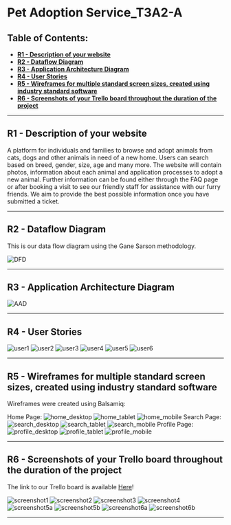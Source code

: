 # **Pet Adoption Service_T3A2-A** <!-- omit in toc -->

## **Table of Contents:** <!-- omit in toc -->

- [**R1 - Description of your website**](#r1---description-of-your-website)
- [**R2 - Dataflow Diagram**](#r2---dataflow-diagram)
- [**R3 - Application Architecture Diagram**](#r3---application-architecture-diagram)
- [**R4 - User Stories**](#r4---user-stories)
- [**R5 - Wireframes for multiple standard screen sizes, created using industry standard software**](#r5---wireframes-for-multiple-standard-screen-sizes-created-using-industry-standard-software)
- [**R6 - Screenshots of your Trello board throughout the duration of the project**](#r6---screenshots-of-your-trello-board-throughout-the-duration-of-the-project)

---

## **R1 - Description of your website**

A platform for individuals and families to browse and adopt animals from cats, dogs and other animals in need of a new home. Users can search based on breed, gender, size, age and many more. The website will contain photos, information about each animal and application processes to adopt a new animal.
Further information can be found either through the FAQ page or after booking a visit to see our friendly staff for assistance with our furry friends. We aim to provide the best possible information once you have submitted a ticket.

---

## **R2 - Dataflow Diagram**

This is our data flow diagram using the Gane Sarson methodology.

![DFD](Images/DFD.png)

---

## **R3 - Application Architecture Diagram**

![AAD](/Images/AAD.png)

---

## **R4 - User Stories**

![user1](/Images/user1.png)
![user2](/Images/user2.png)
![user3](/Images/user3.png)
![user4](/Images/user4.png)
![user5](/Images/user5.png)
![user6](/Images/user6.png)

---

## **R5 - Wireframes for multiple standard screen sizes, created using industry standard software**

Wireframes were created using Balsamiq:

Home Page:
![home_desktop](/Images/Home_Desktop.png)
![home_tablet](/Images/Home_Tablet.png)
![home_mobile](Images/Home_Mobile.png)
Search Page:
![search_desktop](/Images/Search_page_Desktop.png)
![search_tablet](/Images/Search_page_Tablet.png)
![search_mobile](/Images/Search_page_Mobile.png)
Profile Page:
![profile_desktop](/Images/Profile_Desktop.png)
![profile_tablet](/Images/Profile_Tablet.png)
![profile_mobile](/Images/Profile_Mobile.png)

---

## **R6 - Screenshots of your Trello board throughout the duration of the project**

The link to our Trello board is available [Here](https://trello.com/b/XB2z1h7g
)!

![screenshot1](Images/Screenshot1.png)
![screenshot2](Images/Screenshot2.png)
![screenshot3](Images/Screenshot3.png)
![screenshot4](Images/Screenshot4.png)
![screenshot5a](Images/Screenshot5a.png)
![screenshot5b](Images/Screenshot5b.png)
![screenshot6a](Images/Screenshot6a.png)
![screenshot6b](Images/Screenshot6b.png)

---
